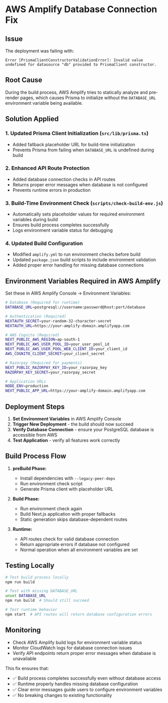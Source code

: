 # AWS Amplify Database Connection Fix

## Issue
The deployment was failing with:
```
Error [PrismaClientConstructorValidationError]: Invalid value undefined for datasource "db" provided to PrismaClient constructor.
```

## Root Cause
During the build process, AWS Amplify tries to statically analyze and pre-render pages, which causes Prisma to initialize without the `DATABASE_URL` environment variable being available.

## Solution Applied

### 1. **Updated Prisma Client Initialization** (`src/lib/prisma.ts`)
- Added fallback placeholder URL for build-time initialization
- Prevents Prisma from failing when `DATABASE_URL` is undefined during build

### 2. **Enhanced API Route Protection**
- Added database connection checks in API routes
- Returns proper error messages when database is not configured
- Prevents runtime errors in production

### 3. **Build-Time Environment Check** (`scripts/check-build-env.js`)
- Automatically sets placeholder values for required environment variables during build
- Ensures build process completes successfully
- Logs environment variable status for debugging

### 4. **Updated Build Configuration**
- Modified `amplify.yml` to run environment checks before build
- Updated `package.json` build scripts to include environment validation
- Added proper error handling for missing database connections

## Environment Variables Required in AWS Amplify

Set these in AWS Amplify Console → Environment Variables:

```bash
# Database (Required for runtime)
DATABASE_URL=postgresql://username:password@host:port/database

# Authentication (Required)
NEXTAUTH_SECRET=your-random-32-character-secret
NEXTAUTH_URL=https://your-amplify-domain.amplifyapp.com

# AWS Cognito (Required)
NEXT_PUBLIC_AWS_REGION=ap-south-1
NEXT_PUBLIC_AWS_USER_POOL_ID=your_user_pool_id
NEXT_PUBLIC_AWS_USER_POOL_WEB_CLIENT_ID=your_client_id
AWS_COGNITO_CLIENT_SECRET=your_client_secret

# Razorpay (Required for payments)
NEXT_PUBLIC_RAZORPAY_KEY_ID=your_razorpay_key
RAZORPAY_KEY_SECRET=your_razorpay_secret

# Application URLs
NODE_ENV=production
NEXT_PUBLIC_APP_URL=https://your-amplify-domain.amplifyapp.com
```

## Deployment Steps

1. **Set Environment Variables** in AWS Amplify Console
2. **Trigger New Deployment** - the build should now succeed
3. **Verify Database Connection** - ensure your PostgreSQL database is accessible from AWS
4. **Test Application** - verify all features work correctly

## Build Process Flow

1. **preBuild Phase:**
   - Install dependencies with `--legacy-peer-deps`
   - Run environment check script
   - Generate Prisma client with placeholder URL

2. **Build Phase:**
   - Run environment check again
   - Build Next.js application with proper fallbacks
   - Static generation skips database-dependent routes

3. **Runtime:**
   - API routes check for valid database connection
   - Return appropriate errors if database not configured
   - Normal operation when all environment variables are set

## Testing Locally

```bash
# Test build process locally
npm run build

# Test with missing DATABASE_URL
unset DATABASE_URL
npm run build  # Should still succeed

# Test runtime behavior
npm start  # API routes will return database configuration errors
```

## Monitoring

- Check AWS Amplify build logs for environment variable status
- Monitor CloudWatch logs for database connection issues
- Verify API endpoints return proper error messages when database is unavailable

This fix ensures that:
- ✅ Build process completes successfully even without database access
- ✅ Runtime properly handles missing database configuration
- ✅ Clear error messages guide users to configure environment variables
- ✅ No breaking changes to existing functionality